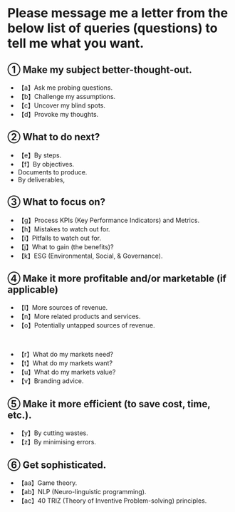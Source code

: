 # Please message me a letter from the below list of queries (questions) to tell me what you want.

## **① Make my subject better-thought-out.**

- 【a】Ask me probing questions.
- 【b】Challenge my assumptions.
- 【c】Uncover my blind spots.
- 【d】Provoke my thoughts.

## **② What to do next?**

- 【e】By steps.
- 【f】By objectives.
- Documents to produce.
- By deliverables,

## **③ What to focus on?**

- 【g】Process KPIs (Key Performance Indicators) and Metrics.
- 【h】Mistakes to watch out for.
- 【i】Pitfalls to watch out for.
- 【j】What to gain (the benefits)?
- 【k】ESG (Environmental, Social, & Governance).

## **④ Make it more profitable and/or marketable (if applicable)**
 
- 【l】More sources of revenue.
- 【n】More related products and services.
- 【o】Potentially untapped sources of revenue.

</br>

- 【r】What do my markets need?
- 【t】What do my markets want?
- 【u】What do my markets value? 
- 【v】Branding advice.

## **⑤ Make it more efficient (to save cost, time, etc.).**

- 【y】By cutting wastes.
- 【z】By minimising errors.

## **⑥ Get sophisticated.**

- 【aa】Game theory.
- 【ab】NLP (Neuro-linguistic programming).
- 【ac】40 TRIZ (Theory of Inventive Problem-solving) principles.
